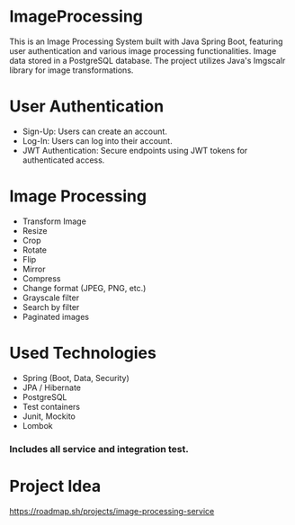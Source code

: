 # ImageProcessing
This is an Image Processing System built with Java Spring Boot, featuring user authentication and various image processing functionalities. Image data stored in a PostgreSQL database. The project utilizes Java's  Imgscalr library for image transformations.

# User Authentication
- Sign-Up: Users can create an account.  
- Log-In: Users can log into their account.  
- JWT Authentication: Secure endpoints using JWT tokens for authenticated access.  

# Image Processing  
- Transform Image   
- Resize  
- Crop  
- Rotate    
- Flip  
- Mirror  
- Compress  
- Change format (JPEG, PNG, etc.)  
- Grayscale filter
- Search by filter
- Paginated images

# Used Technologies  
- Spring (Boot, Data, Security)
- JPA / Hibernate
- PostgreSQL
- Test containers
- Junit, Mockito
- Lombok

### Includes all service and integration test.   
# Project Idea  
https://roadmap.sh/projects/image-processing-service


